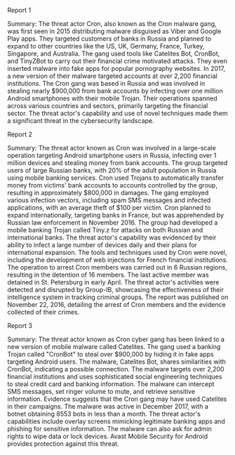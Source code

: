 
Report 1

Summary:
The threat actor Cron, also known as the Cron malware gang, was first seen in 2015 distributing malware disguised as Viber and Google Play apps. They targeted customers of banks in Russia and planned to expand to other countries like the US, UK, Germany, France, Turkey, Singapore, and Australia. The gang used tools like Catelites Bot, CronBot, and TinyZBot to carry out their financial crime motivated attacks. They even inserted malware into fake apps for popular pornography websites. In 2017, a new version of their malware targeted accounts at over 2,200 financial institutions. The Cron gang was based in Russia and was involved in stealing nearly $900,000 from bank accounts by infecting over one million Android smartphones with their mobile Trojan. Their operations spanned across various countries and sectors, primarily targeting the financial sector. The threat actor's capability and use of novel techniques made them a significant threat in the cybersecurity landscape.





Report 2

Summary:
The threat actor known as Cron was involved in a large-scale operation targeting Android smartphone users in Russia, infecting over 1 million devices and stealing money from bank accounts. The group targeted users of large Russian banks, with 20% of the adult population in Russia using mobile banking services. Cron used Trojans to automatically transfer money from victims' bank accounts to accounts controlled by the group, resulting in approximately $800,000 in damages. The gang employed various infection vectors, including spam SMS messages and infected applications, with an average theft of $100 per victim. Cron planned to expand internationally, targeting banks in France, but was apprehended by Russian law enforcement in November 2016. The group had developed a mobile banking Trojan called Tiny.z for attacks on both Russian and international banks. The threat actor's capability was evidenced by their ability to infect a large number of devices daily and their plans for international expansion. The tools and techniques used by Cron were novel, including the development of web injections for French financial institutions. The operation to arrest Cron members was carried out in 6 Russian regions, resulting in the detention of 16 members. The last active member was detained in St. Petersburg in early April. The threat actor's activities were detected and disrupted by Group-IB, showcasing the effectiveness of their intelligence system in tracking criminal groups. The report was published on November 22, 2016, detailing the arrest of Cron members and the evidence collected of their crimes.





Report 3

Summary:
The threat actor known as Cron cyber gang has been linked to a new version of mobile malware called Catelites. The gang used a banking Trojan called "CronBot" to steal over $900,000 by hiding it in fake apps targeting Android users. The malware, Catelites Bot, shares similarities with CronBot, indicating a possible connection. The malware targets over 2,200 financial institutions and uses sophisticated social engineering techniques to steal credit card and banking information. The malware can intercept SMS messages, set ringer volume to mute, and retrieve sensitive information. Evidence suggests that the Cron gang may have used Catelites in their campaigns. The malware was active in December 2017, with a botnet obtaining 8553 bots in less than a month. The threat actor's capabilities include overlay screens mimicking legitimate banking apps and phishing for sensitive information. The malware can also ask for admin rights to wipe data or lock devices. Avast Mobile Security for Android provides protection against this threat.


